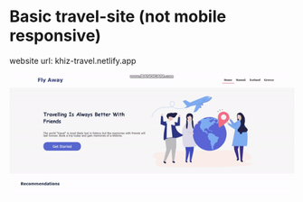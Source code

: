 # Basic travel-site (not mobile responsive)

website url: khiz-travel.netlify.app

![Website example](/travel-site.gif)
